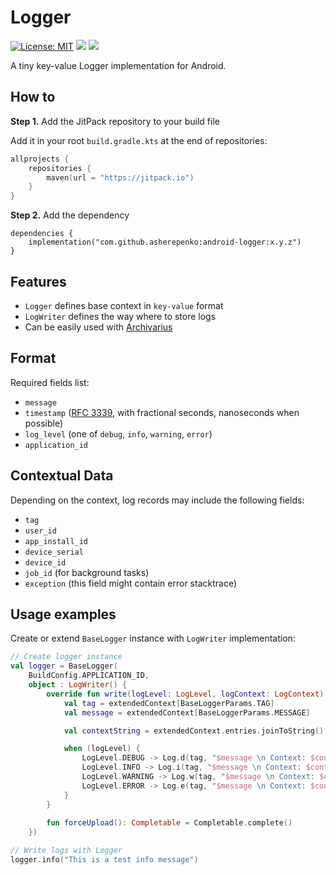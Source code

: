 # Logger

[![License: MIT](https://img.shields.io/badge/License-MIT-blue.svg)](https://opensource.org/licenses/MIT)
[![](https://jitci.com/gh/asherepenko/android-logger/svg)](https://jitci.com/gh/asherepenko/android-logger)
[![](https://jitpack.io/v/asherepenko/android-logger.svg)](https://jitpack.io/#asherepenko/android-logger) 

A tiny key-value Logger implementation for Android.

## How to

**Step 1.** Add the JitPack repository to your build file

Add it in your root `build.gradle.kts` at the end of repositories:

```kotlin
allprojects {
    repositories {
        maven(url = "https://jitpack.io")
    }
}
```

**Step 2.** Add the dependency

```kotiln
dependencies {
    implementation("com.github.asherepenko:android-logger:x.y.z")
}
```

## Features

- `Logger` defines base context in `key-value` format
- `LogWriter` defines the way where to store logs
- Can be easily used with [Archivarius](https://github.com/asherepenko/android-archivarius)

## Format

Required fields list:
- `message`
- `timestamp` ([RFC 3339](https://tools.ietf.org/html/rfc3339), with fractional seconds, nanoseconds when possible)
- `log_level` (one of `debug`, `info`, `warning`, `error`)
- `application_id`

## Contextual Data

Depending on the context, log records may include the following fields:
- `tag`
- `user_id`
- `app_install_id`
- `device_serial`
- `device_id`
- `job_id` (for background tasks)
- `exception` (this field might contain error stacktrace)

## Usage examples

Create or extend `BaseLogger` instance with `LogWriter` implementation:

```kotlin
// Create logger instance
val logger = BaseLogger(
    BuildConfig.APPLICATION_ID,
    object : LogWriter() {
        override fun write(logLevel: LogLevel, logContext: LogContext) {
            val tag = extendedContext[BaseLoggerParams.TAG]
            val message = extendedContext[BaseLoggerParams.MESSAGE]

            val contextString = extendedContext.entries.joinToString()

            when (logLevel) {
                LogLevel.DEBUG -> Log.d(tag, "$message \n Context: $contextString")
                LogLevel.INFO -> Log.i(tag, "$message \n Context: $contextString")
                LogLevel.WARNING -> Log.w(tag, "$message \n Context: $contextString")
                LogLevel.ERROR -> Log.e(tag, "$message \n Context: $contextString")
            }
        }
        
        fun forceUpload(): Completable = Completable.complete()
    })

// Write logs with Logger
logger.info("This is a test info message")
```
